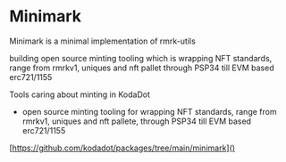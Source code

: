 # Minimark

Minimark is a minimal implementation of rmrk-utils

building open source minting tooling which is wrapping NFT standards, range from rmrkv1, uniques and nft pallet through PSP34 till EVM based erc721/1155


Tools caring about minting in KodaDot

 - open source minting tooling for wrapping NFT standards, range from rmrkv1, uniques and nft pallete, through PSP34 till EVM based erc721/1155

[https://github.com/kodadot/packages/tree/main/minimark]()